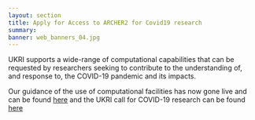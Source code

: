 ```yaml
---
layout: section
title: Apply for Access to ARCHER2 for Covid19 research
summary: 
banner: web_banners_04.jpg
---
```





UKRI supports a wide-range of computational capabilities that can be requested by researchers seeking to contribute to the understanding of, 
and response to, the COVID-19 pandemic and its impacts. 

Our guidance of the use of computational facilities has now gone live and can be found <a href="https://www.ukri.org/files/funding/UKRI-computational-resources-COVID-19/?_ga=2.83819350.1914179447.1587567258-1940106906.1587460263">here</a> 
and the UKRI call for COVID-19 research can be found  <a href="https://www.ukri.org/funding/funding-opportunities/ukri-open-call-for-research-and-innovation-ideas-to-address-covid-19/">here</a>



